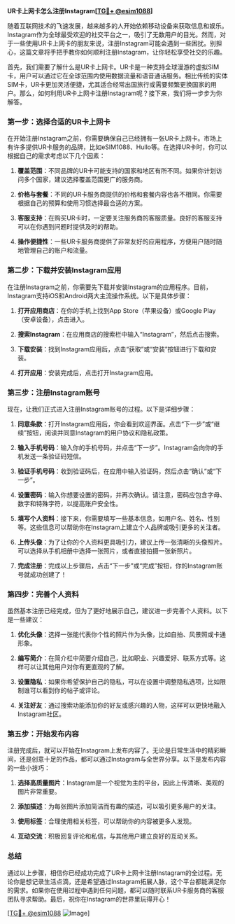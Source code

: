 **UR卡上网卡怎么注册Instagram[[TG💪+ @esim1088](https://t.me/s/esim1088)]**

随着互联网技术的飞速发展，越来越多的人开始依赖移动设备来获取信息和娱乐。Instagram作为全球最受欢迎的社交平台之一，吸引了无数用户的目光。然而，对于一些使用UR卡上网卡的朋友来说，注册Instagram可能会遇到一些困扰。别担心，这篇文章将手把手教你如何顺利注册Instagram，让你轻松享受社交的乐趣。

首先，我们需要了解什么是UR卡上网卡。UR卡是一种支持全球漫游的虚拟SIM卡，用户可以通过它在全球范围内使用数据流量和语音通话服务。相比传统的实体SIM卡，UR卡更加灵活便捷，尤其适合经常出国旅行或需要频繁更换国家的用户。那么，如何利用UR卡上网卡注册Instagram呢？接下来，我们将一步步为你解答。

### 第一步：选择合适的UR卡上网卡

在开始注册Instagram之前，你需要确保自己已经拥有一张UR卡上网卡。市场上有许多提供UR卡服务的品牌，比如eSIM1088、Hullo等。在选择UR卡时，你可以根据自己的需求考虑以下几个因素：

1. **覆盖范围**：不同品牌的UR卡可能支持的国家和地区有所不同。如果你计划访问多个国家，建议选择覆盖范围更广的服务商。
   
2. **价格与套餐**：不同的UR卡服务商提供的价格和套餐内容也各不相同。你需要根据自己的预算和使用习惯选择最合适的方案。

3. **客服支持**：在购买UR卡时，一定要关注服务商的客服质量。良好的客服支持可以在你遇到问题时提供及时的帮助。

4. **操作便捷性**：一些UR卡服务商提供了非常友好的应用程序，方便用户随时随地管理自己的账户和流量。

### 第二步：下载并安装Instagram应用

在注册Instagram之前，你需要先下载并安装Instagram的应用程序。目前，Instagram支持iOS和Android两大主流操作系统。以下是具体步骤：

1. **打开应用商店**：在你的手机上找到App Store（苹果设备）或Google Play（安卓设备），点击进入。

2. **搜索Instagram**：在应用商店的搜索栏中输入“Instagram”，然后点击搜索。

3. **下载安装**：找到Instagram应用后，点击“获取”或“安装”按钮进行下载和安装。

4. **打开应用**：安装完成后，点击打开Instagram应用。

### 第三步：注册Instagram账号

现在，让我们正式进入注册Instagram账号的过程。以下是详细步骤：

1. **同意条款**：打开Instagram应用后，你会看到欢迎界面。点击“下一步”或“继续”按钮，阅读并同意Instagram的用户协议和隐私政策。

2. **输入手机号码**：输入你的手机号码，并点击“下一步”。Instagram会向你的手机发送一条验证码短信。

3. **验证手机号码**：收到验证码后，在应用中输入验证码，然后点击“确认”或“下一步”。

4. **设置密码**：输入你想要设置的密码，并再次确认。请注意，密码应包含字母、数字和特殊字符，以提高账户安全性。

5. **填写个人资料**：接下来，你需要填写一些基本信息，如用户名、姓名、性别等。这些信息可以帮助你在Instagram上建立个人品牌或吸引更多的关注者。

6. **上传头像**：为了让你的个人资料更具吸引力，建议上传一张清晰的头像照片。可以选择从手机相册中选择一张照片，或者直接拍摄一张新照片。

7. **完成注册**：完成以上步骤后，点击“下一步”或“完成”按钮，你的Instagram账号就成功创建了！

### 第四步：完善个人资料

虽然基本注册已经完成，但为了更好地展示自己，建议进一步完善个人资料。以下是一些建议：

1. **优化头像**：选择一张能代表你个性的照片作为头像，比如自拍、风景照或卡通形象。

2. **编写简介**：在简介栏中简要介绍自己，比如职业、兴趣爱好、联系方式等。这样可以让其他用户对你有更直观的了解。

3. **设置隐私**：如果你希望保护自己的隐私，可以在设置中调整隐私选项，比如限制谁可以看到你的帖子或评论。

4. **关注好友**：通过搜索功能添加你的好友或感兴趣的人物，这样可以更快地融入Instagram社区。

### 第五步：开始发布内容

注册完成后，就可以开始在Instagram上发布内容了。无论是日常生活中的精彩瞬间，还是创意十足的作品，都可以通过Instagram与全世界分享。以下是发布内容的一些小技巧：

1. **选择高质量图片**：Instagram是一个视觉为主的平台，因此上传清晰、美观的图片非常重要。

2. **添加描述**：为每张图片添加简洁而有趣的描述，可以吸引更多用户的关注。

3. **使用标签**：合理使用相关标签，可以帮助你的内容被更多人发现。

4. **互动交流**：积极回复评论和私信，与其他用户建立良好的互动关系。

### 总结

通过以上步骤，相信你已经成功完成了UR卡上网卡注册Instagram的全过程。无论你是想记录生活点滴，还是希望通过Instagram拓展人脉，这个平台都能满足你的需求。如果你在使用过程中遇到任何问题，都可以随时联系UR卡服务商的客服团队寻求帮助。最后，祝你在Instagram的世界里玩得开心！

[[TG💪+ @esim1088](https://t.me/s/esim1088) ![Image](https://i.postimg.cc/4NQfJmqS/Snipaste-2025-05-13-00-14-12.png)]